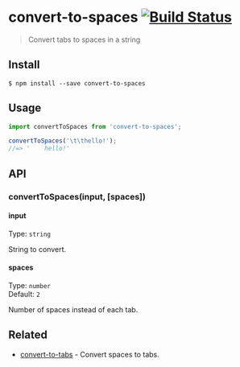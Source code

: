 # convert-to-spaces [![Build Status](https://github.com/vadimdemedes/convert-to-spaces/workflows/test/badge.svg)](https://github.com/vadimdemedes/convert-to-spaces/actions)

> Convert tabs to spaces in a string

## Install

```
$ npm install --save convert-to-spaces
```

## Usage

```js
import convertToSpaces from 'convert-to-spaces';

convertToSpaces('\t\thello!');
//=> '    hello!'
```

## API

### convertToSpaces(input, [spaces])

#### input

Type: `string`

String to convert.

#### spaces

Type: `number`<br>
Default: `2`

Number of spaces instead of each tab.

## Related

- [convert-to-tabs](https://github.com/vadimdemedes/convert-to-tabs) - Convert spaces to tabs.

